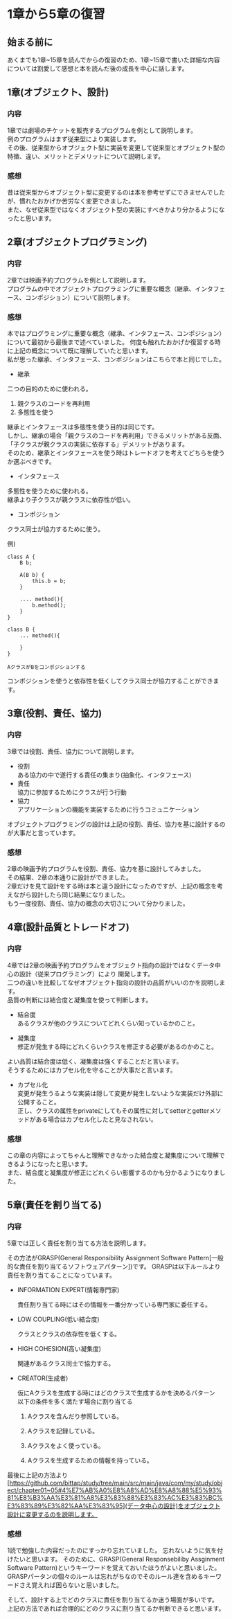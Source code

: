 # 1章から5章の復習

## 始まる前に

あくまでも1章~15章を読んでからの復習のため、1章~15章で書いた詳細な内容については割愛して感想と本を読んだ後の成長を中心に話します。


## 1章(オブジェクト、設計)

### 内容

1章では劇場のチケットを販売するプログラムを例として説明します。   
例のプログラムはまず従来型により実装します。   
その後、従来型からオブジェクト型に実装を変更して従来型とオブジェクト型の特徴、違い、メリットとデメリットについて説明します。


### 感想

昔は従来型からオブジェクト型に変更するのは本を参考せずにできませんでしたが、慣れたおかげか苦労なく変更できました。  
また、なぜ従来型ではなくオブジェクト型の実装にすべきかより分かるようになったと思います。

## 2章(オブジェクトプログラミング)

### 内容

2章では映画予約プログラムを例として説明します。   
プログラムの中でオブジェクトプログラミングに重要な概念（継承、インタフェース、コンポジション）について説明します。

### 感想

本ではプログラミングに重要な概念（継承、インタフェース、コンポジション）について最初から最後まで述べていました。
何度も触れたおかげか復習する時に上記の概念について既に理解していたと思います。   
私が思った継承、インタフェース、コンポジションはこちらで本と同じでした。   

+ 継承

二つの目的のために使われる。
1. 親クラスのコードを再利用
2. 多態性を使う   

継承とインタフェースは多態性を使う目的は同じです。  
しかし、継承の場合「親クラスのコードを再利用」できるメリットがある反面、「子クラスが親クラスの実装に依存する」デメリットがあります。   
そのため、継承とインタフェースを使う時はトレードオフを考えてどちらを使うか選ぶべきです。

+ インタフェース

多態性を使うために使われる。   
継承より子クラスが親クラスに依存性が低い。  

+ コンポジション

クラス同士が協力するために使う。   

例)
```
class A {
    B b;

    A(B b) {
        this.b = b;
    }

    .... method(){
        b.method();
    }
}

class B {
    ... method(){

    }
}

AクラスがBをコンポジションする
```
コンポジションを使うと依存性を低くしてクラス同士が協力することができます。   

## 3章(役割、責任、協力)

### 内容

3章では役割、責任、協力について説明します。  
+ 役割  
ある協力の中で遂行する責任の集まり(抽象化、インタフェース)
+ 責任  
協力に参加するためにクラスが行う行動
+ 協力  
アプリケーションの機能を実装するために行うコミュニケーション

オブジェクトプログラミングの設計は上記の役割、責任、協力を基に設計するのが大事だと言っています。   

### 感想

2章の映画予約プログラムを役割、責任、協力を基に設計してみました。  
その結果、2章の本通りに設計ができました。   
2章だけを見て設計をする時は本と違う設計になったのですが、上記の概念を考えながら設計したら同じ結果になりました。   
もう一度役割、責任、協力の概念の大切さについて分かりました。

## 4章(設計品質とトレードオフ)

### 内容

4章では2章の映画予約プログラムをオブジェクト指向の設計ではなくデータ中心の設計（従来プログラミング）により
開発します。   
二つの違いを比較してなぜオブジェクト指向の設計の品質がいいのかを説明します。  
品質の判断には結合度と凝集度を使って判断します。   
+ 結合度   
あるクラスが他のクラスについてどれくらい知っているかのこと。   


+ 凝集度   
修正が発生する時にどれくらいクラスを修正する必要があるのかのこと。   


よい品質は結合度は低く、凝集度は強くすることだと言います。   
そうするためにはカプセル化を守ることが大事だと言います。   
+ カプセル化  
変更が発生うるような実装は隠して変更が発生しないような実装だけ外部に公開すること。  
正し、クラスの属性をprivateにしてもその属性に対してsetterとgetterメソッドがある場合はカプセル化したと見なされない。  

### 感想

この章の内容によってちゃんと理解できなかった結合度と凝集度について理解できるようになったと思います。   
また、結合度と凝集度が修正にどれくらい影響するのかも分かるようになりました。

## 5章(責任を割り当てる)

### 内容

5章では正しく責任を割り当てる方法を説明します。   

その方法がGRASP(General Responsibility Assignment Software Pattern[一般的な責任を割り当てるソフトウェアパターン])です。
GRASPは以下ルールより責任を割り当てることになっています。   

+ INFORMATION EXPERT(情報専門家)

  責任割り当てる時にはその情報を一番分かっている専門家に委任する。

+ LOW COUPLING(低い結合度)

  クラスとクラスの依存性を低くする。

+ HIGH COHESION(高い凝集度)

  関連があるクラス同士で協力する。

+ CREATOR(生成者)

  仮にAクラスを生成する時にはどのクラスで生成するかを決めるパターン  
以下の条件を多く満たす場合に割り当てる

  1. Aクラスを含んだり参照している。

  2. Aクラスを記録している。

  3. Aクラスをよく使っている。

  4. Aクラスを生成するための情報を持っている。  

最後に上記の方法より[https://github.com/bittap/study/tree/main/src/main/java/com/my/study/object/chapter01~05#4%E7%AB%A0%E8%A8%AD%E8%A8%88%E5%93%81%E8%B3%AA%E3%81%A8%E3%83%88%E3%83%AC%E3%83%BC%E3%83%89%E3%82%AA%E3%83%95](データ中心の設計)をオブジェクト設計に変更するのを説明します。  

### 感想

1読で勉強した内容だったのにすっかり忘れていました。
忘れないように気を付けたいと思います。
そのために、GRASP(General Responsebiliby Assginment Software Pattern)というキーワードを覚えておいたほうがよいと思いました。   
GRASPパータンの個々のルールは忘れがちなのでそのルール達を含めるキーワードさえ覚えれば困らないと思いました。

そして、設計する上でどのクラスに責任を割り当てるか迷う場面が多いです。   
上記の方法であれば合理的にどのクラスに割り当てるか判断できると思います。


